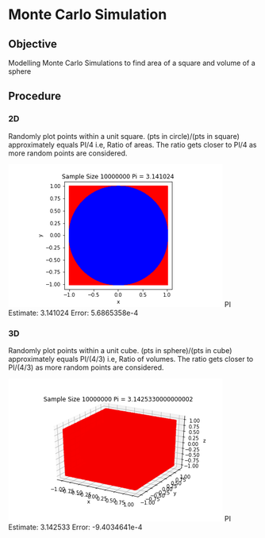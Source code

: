 # Monte Carlo Simulation

## Objective
Modelling Monte Carlo Simulations to find area of a square and volume of a sphere

## Procedure
### 2D
Randomly plot points within a unit square. 
(pts in circle)/(pts in square) approximately equals PI/4 i.e, Ratio of areas. The ratio gets closer to PI/4 as more random points are considered.

![2D Simulation](2D/Fig7.png "2D Simulation")
PI Estimate: 3.141024
Error: 5.6865358e-4

### 3D
Randomly plot points within a unit cube. 
(pts in sphere)/(pts in cube) approximately equals PI/(4/3) i.e, Ratio of volumes. The ratio gets closer to PI/(4/3) as more random points are considered.

![3D Simulation](3D/Fig7.png "3D Simulation")
PI Estimate: 3.142533
Error: -9.4034641e-4